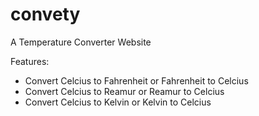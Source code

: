# convety
A Temperature Converter Website

Features:
- Convert Celcius to Fahrenheit or Fahrenheit to Celcius
- Convert Celcius to Reamur or Reamur to Celcius
- Convert Celcius to Kelvin or Kelvin to Celcius

